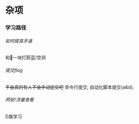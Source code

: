 # 杂项
### 学习路径
###### 如何提高手速
和👴一块打蔚蓝/空洞
###### 提交flag
~~不会真的有人不会手动提交吧~~
命令行提交;
自动化脚本提交(a&d);
###### 网安/流量查看
D盾学习
